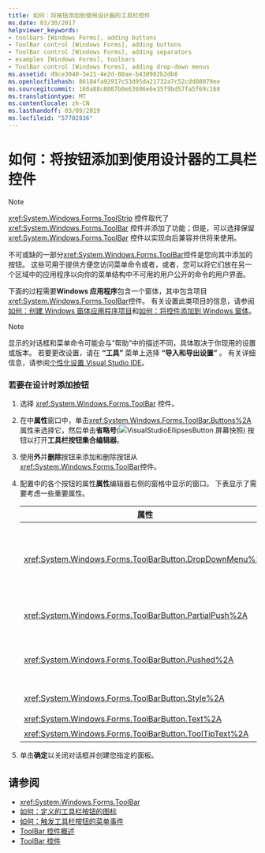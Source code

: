 ```yaml
---
title: 如何：将按钮添加到使用设计器的工具栏控件
ms.date: 03/30/2017
helpviewer_keywords:
- toolbars [Windows Forms], adding buttons
- ToolBar control [Windows Forms], adding buttons
- ToolBar control [Windows Forms], adding separators
- examples [Windows Forms], toolbars
- ToolBar control [Windows Forms], adding drop-down menus
ms.assetid: d9ce3040-3e21-4e2d-80ae-b430982b2db8
ms.openlocfilehash: 86184fa92917c53d95da21732a7c52cdd08079ee
ms.sourcegitcommit: 160a88c8087b0e63606e6e35f9bd57fa5f69c168
ms.translationtype: MT
ms.contentlocale: zh-CN
ms.lasthandoff: 03/09/2019
ms.locfileid: "57702836"
---
```

# <a name="how-to-add-buttons-to-a-toolbar-control-using-the-designer"></a>如何：将按钮添加到使用设计器的工具栏控件
> [!NOTE]
>  
  <xref:System.Windows.Forms.ToolStrip> 控件取代了 <xref:System.Windows.Forms.ToolBar> 控件并添加了功能；但是，可以选择保留 <xref:System.Windows.Forms.ToolBar> 控件以实现向后兼容并供将来使用。  
  
 不可或缺的一部分<xref:System.Windows.Forms.ToolBar>控件是您向其中添加的按钮。 这些可用于提供方便您访问菜单命令或者，或者，您可以将它们放在另一个区域中的应用程序以向你的菜单结构中不可用的用户公开的命令的用户界面。  
  
 下面的过程需要**Windows 应用程序**包含一个窗体，其中包含项目<xref:System.Windows.Forms.ToolBar>控件。 有关设置此类项目的信息，请参阅[如何：创建 Windows 窗体应用程序项目](/visualstudio/ide/step-1-create-a-windows-forms-application-project)和[如何：将控件添加到 Windows 窗体](how-to-add-controls-to-windows-forms.md)。  
  
> [!NOTE]
>  显示的对话框和菜单命令可能会与“帮助”中的描述不同，具体取决于你现用的设置或版本。 若要更改设置，请在 **“工具”** 菜单上选择 **“导入和导出设置”** 。 有关详细信息，请参阅[个性化设置 Visual Studio IDE](/visualstudio/ide/personalizing-the-visual-studio-ide)。  
  
### <a name="to-add-buttons-at-design-time"></a>若要在设计时添加按钮  
  
1.  选择 <xref:System.Windows.Forms.ToolBar> 控件。  
  
2.  在中**属性**窗口中，单击<xref:System.Windows.Forms.ToolBar.Buttons%2A>属性来选择它，然后单击**省略号**(![VisualStudioEllipsesButton 屏幕快照](../media/vbellipsesbutton.png "vbEllipsesButton")) 按钮以打开**工具栏按钮集合编辑器**。  
  
3.  使用**外**并**删除**按钮来添加和删除按钮从<xref:System.Windows.Forms.ToolBar>控件。  
  
4.  配置中的各个按钮的属性**属性**编辑器右侧的窗格中显示的窗口。 下表显示了需要考虑一些重要属性。  
  
    |属性|描述|  
    |--------------|-----------------|  
    |<xref:System.Windows.Forms.ToolBarButton.DropDownMenu%2A>|设置要在下拉工具栏按钮中显示的菜单。 工具栏按钮<xref:System.Windows.Forms.ToolBarButton.Style%2A>属性必须设置为<xref:System.Windows.Forms.ToolBarButtonStyle.DropDownButton>。 此属性采用的实例<xref:System.Windows.Forms.ContextMenu>作为引用的类。|  
    |<xref:System.Windows.Forms.ToolBarButton.PartialPush%2A>|设置是否为部分按下切换式工具栏按钮。 工具栏按钮<xref:System.Windows.Forms.ToolBarButton.Style%2A>属性必须设置为<xref:System.Windows.Forms.ToolBarButtonStyle.ToggleButton>。|  
    |<xref:System.Windows.Forms.ToolBarButton.Pushed%2A>|设置是否切换式工具栏按钮当前处于按下状态。 工具栏按钮<xref:System.Windows.Forms.ToolBarButton.Style%2A>属性必须设置为<xref:System.Windows.Forms.ToolBarButtonStyle.ToggleButton>或<xref:System.Windows.Forms.ToolBarButtonStyle.PushButton>。|  
    |<xref:System.Windows.Forms.ToolBarButton.Style%2A>|将工具栏按钮的样式设置。 必须是中的值之一<xref:System.Windows.Forms.ToolBarButtonStyle>枚举。|  
    |<xref:System.Windows.Forms.ToolBarButton.Text%2A>|显示按钮的文本字符串。|  
    |<xref:System.Windows.Forms.ToolBarButton.ToolTipText%2A>|显示为按钮的工具提示文本。|  
  
5.  单击**确定**以关闭对话框并创建您指定的面板。  
  
## <a name="see-also"></a>请参阅
- <xref:System.Windows.Forms.ToolBar>
- [如何：定义的工具栏按钮的图标](how-to-define-an-icon-for-a-toolbar-button.md)
- [如何：触发工具栏按钮的菜单事件](how-to-trigger-menu-events-for-toolbar-buttons.md)
- [ToolBar 控件概述](toolbar-control-overview-windows-forms.md)
- [ToolBar 控件](toolbar-control-windows-forms.md)
